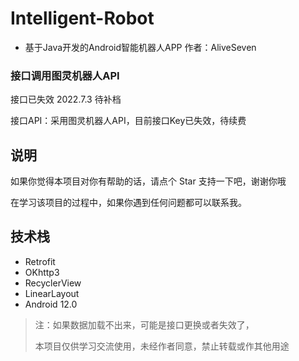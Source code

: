 # Intelligent-Robot
* 基于Java开发的Android智能机器人APP
作者：AliveSeven

### 接口调用图灵机器人API

接口已失效 2022.7.3 待补档

接口API：采用图灵机器人API，目前接口Key已失效，待续费

## 说明
如果你觉得本项目对你有帮助的话，请点个 Star 支持一下吧，谢谢你哦

在学习该项目的过程中，如果你遇到任何问题都可以联系我。

## 技术栈
- Retrofit
- OKhttp3
- RecyclerView
- LinearLayout
- Android 12.0

> 注：如果数据加载不出来，可能是接口更换或者失效了，
>
> 本项目仅供学习交流使用，未经作者同意，禁止转载或作其他用途
